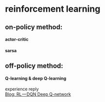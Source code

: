 # reinforcement learning  
## on-policy method:  
#### actor-critic  
#### sarsa  
## off-policy method:  
#### Q-learning & deep Q-learning  
experience reply  
[Blog: RL — DQN Deep Q-network](https://medium.com/@jonathan_hui/rl-dqn-deep-q-network-e207751f7ae4)
